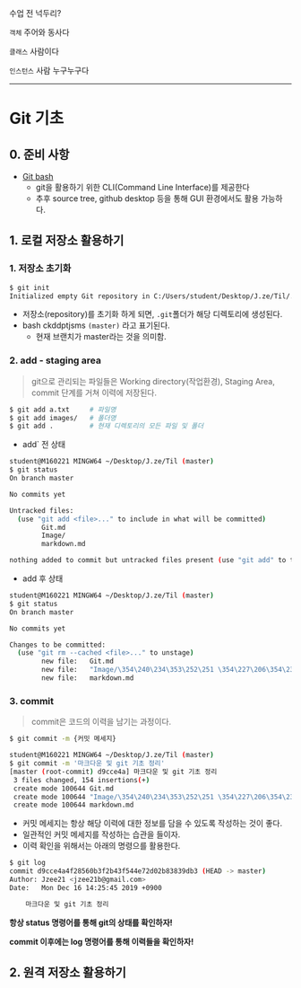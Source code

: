 수업 전 넉두리?

`객체`  주어와 동사다

`클래스`  사람이다

`인스턴스`  사람 누구누구다

---

# Git 기초

## 0. 준비 사항

+ [Git bash](https://gitforwindows.org/)
  + git을 활용하기 위한 CLI(Command Line Interface)를 제공한다
  + 추후 source tree, github desktop 등을 통해 GUI 환경에서도 활용 가능하다.



## 1. 로컬 저장소 활용하기

### 1. 저장소 초기화

```bash
$ git init
Initialized empty Git repository in C:/Users/student/Desktop/J.ze/Til/.git/
```

+ 저장소(repository)를 초기화 하게 되면, `.git`폴더가 해당 디렉토리에 생성된다.
+ bash ckddptjsms `(master)` 라고 표기된다.
  + 현재 브랜치가 master라는 것을 의미함.



### 2. add - staging area

> git으로 관리되는 파일들은 Working directory(작업환경), Staging Area, commit 단계를 거쳐 이력에 저장된다.

```bash
$ git add a.txt		# 파일명
$ git add images/	# 폴더명
$ git add .			# 현재 디렉토리의 모든 파일 및 폴더
```



+ add` 전 상태

```bash
student@M160221 MINGW64 ~/Desktop/J.ze/Til (master)
$ git status
On branch master

No commits yet

Untracked files:
  (use "git add <file>..." to include in what will be committed)
        Git.md
        Image/
        markdown.md

nothing added to commit but untracked files present (use "git add" to track)

```

+ add 후 상태

```bash
student@M160221 MINGW64 ~/Desktop/J.ze/Til (master)
$ git status
On branch master

No commits yet

Changes to be committed:
  (use "git rm --cached <file>..." to unstage)
        new file:   Git.md
        new file:   "Image/\354\240\234\353\252\251 \354\227\206\354\235\214.png"
        new file:   markdown.md

```



### 3. commit

> commit은 코드의 이력을 남기는 과정이다.

```bash
$ git commit -m {커밋 메세지}

student@M160221 MINGW64 ~/Desktop/J.ze/Til (master)
$ git commit -m '마크다운 및 git 기초 정리'
[master (root-commit) d9cce4a] 마크다운 및 git 기초 정리
 3 files changed, 154 insertions(+)
 create mode 100644 Git.md
 create mode 100644 "Image/\354\240\234\353\252\251 \354\227\206\354\235\214.png"
 create mode 100644 markdown.md
```

+ 커밋 메세지는 항상 해당 이력에 대한 정보를 담을 수 있도록 작성하는 것이 좋다.
+ 일관적인 커밋 메세지를 작성하는 습관을 들이자.
+ 이력 확인을 위해서는 아래의 명령으를 활용한다.

```bash
$ git log
commit d9cce4a4f28560b3f2b43f544e72d02b83839db3 (HEAD -> master)
Author: Jzee21 <jzee21b@gmail.com>
Date:   Mon Dec 16 14:25:45 2019 +0900

    마크다운 및 git 기초 정리
```



**항상 status 명령어를 통해 git의 상태를 확인하자!**

**commit 이후에는 log 명령어를 통해 이력들을 확인하자!**



## 2. 원격 저장소 활용하기

